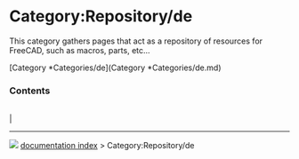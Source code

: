 # Category:Repository/de
This category gathers pages that act as a repository of resources for FreeCAD, such as macros, parts, etc\...

[Category   *Categories/de](Category   *Categories/de.md)

### Contents

|     |     |     |
| --- | --- | --- |
|



---
![](images/Right_arrow.png) [documentation index](../README.md) > Category:Repository/de
